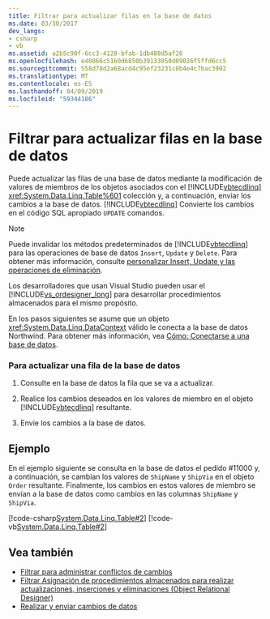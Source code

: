 ```yaml
---
title: Filtrar para actualizar filas en la base de datos
ms.date: 03/30/2017
dev_langs:
- csharp
- vb
ms.assetid: a2b5c90f-6cc3-4128-bfab-1db488d5af26
ms.openlocfilehash: e40866c5160d6850b39133050d09026f5ffd6cc5
ms.sourcegitcommit: 558d78d2a68acd4c95ef23231c8b4e4c7bac3902
ms.translationtype: MT
ms.contentlocale: es-ES
ms.lasthandoff: 04/09/2019
ms.locfileid: "59344186"
---
```

# <a name="how-to-update-rows-in-the-database"></a>Filtrar para actualizar filas en la base de datos
Puede actualizar las filas de una base de datos mediante la modificación de valores de miembros de los objetos asociados con el [!INCLUDE[vbtecdlinq](../../../../../../includes/vbtecdlinq-md.md)] <xref:System.Data.Linq.Table%601> colección y, a continuación, enviar los cambios a la base de datos. [!INCLUDE[vbtecdlinq](../../../../../../includes/vbtecdlinq-md.md)] Convierte los cambios en el código SQL apropiado `UPDATE` comandos.  
  
> [!NOTE]
>  Puede invalidar los métodos predeterminados de [!INCLUDE[vbtecdlinq](../../../../../../includes/vbtecdlinq-md.md)] para las operaciones de base de datos `Insert`, `Update` y `Delete`. Para obtener más información, consulte [personalizar Insert, Update y las operaciones de eliminación](../../../../../../docs/framework/data/adonet/sql/linq/customizing-insert-update-and-delete-operations.md).  
>   
>  Los desarrolladores que usan Visual Studio pueden usar el [!INCLUDE[vs_ordesigner_long](../../../../../../includes/vs-ordesigner-long-md.md)] para desarrollar procedimientos almacenados para el mismo propósito.  
  
 En los pasos siguientes se asume que un objeto <xref:System.Data.Linq.DataContext> válido le conecta a la base de datos Northwind. Para obtener más información, vea [Cómo: Conectarse a una base de datos](../../../../../../docs/framework/data/adonet/sql/linq/how-to-connect-to-a-database.md).  
  
### <a name="to-update-a-row-in-the-database"></a>Para actualizar una fila de la base de datos  
  
1. Consulte en la base de datos la fila que se va a actualizar.  
  
2. Realice los cambios deseados en los valores de miembro en el objeto [!INCLUDE[vbtecdlinq](../../../../../../includes/vbtecdlinq-md.md)] resultante.  
  
3. Envíe los cambios a la base de datos.  
  
## <a name="example"></a>Ejemplo  
 En el ejemplo siguiente se consulta en la base de datos el pedido #11000 y, a continuación, se cambian los valores de `ShipName` y `ShipVia` en el objeto `Order` resultante. Finalmente, los cambios en estos valores de miembro se envían a la base de datos como cambios en las columnas `ShipName` y `ShipVia`.  
  
 [!code-csharp[System.Data.Linq.Table#2](../../../../../../samples/snippets/csharp/VS_Snippets_Data/system.data.linq.table/cs/program.cs#2)]
 [!code-vb[System.Data.Linq.Table#2](../../../../../../samples/snippets/visualbasic/VS_Snippets_Data/system.data.linq.table/vb/module1.vb#2)]  
  
## <a name="see-also"></a>Vea también

- [Filtrar para administrar conflictos de cambios](../../../../../../docs/framework/data/adonet/sql/linq/how-to-manage-change-conflicts.md)
- [Filtrar Asignación de procedimientos almacenados para realizar actualizaciones, inserciones y eliminaciones (Object Relational Designer)](/visualstudio/data-tools/how-to-assign-stored-procedures-to-perform-updates-inserts-and-deletes-o-r-designer)
- [Realizar y enviar cambios de datos](../../../../../../docs/framework/data/adonet/sql/linq/making-and-submitting-data-changes.md)
